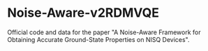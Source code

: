 # Noise-Aware-v2RDMVQE
Official code and data for the paper "A Noise-Aware Framework for Obtaining Accurate Ground-State Properties on NISQ Devices".

